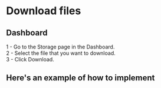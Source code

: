 # Download files 

## Dashboard 

1 - Go to the Storage page in the Dashboard. <br>
2 - Select the file that you want to download. <br>
3 - Click Download.


## Here's an example of how to implement 

```Kotlin
```

```Java
```
